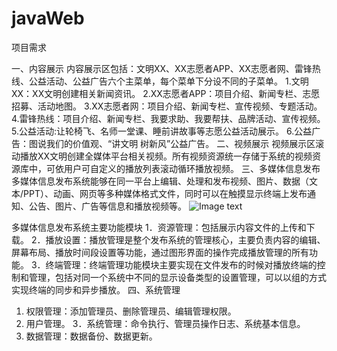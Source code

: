 # javaWeb
项目需求

一、内容展示
内容展示区包括：文明XX、XX志愿者APP、XX志愿者网、雷锋热线、公益活动、公益广告六个主菜单，每个菜单下分设不同的子菜单。
1.文明XX：XX文明创建相关新闻资讯。
2.XX志愿者APP：项目介绍、新闻专栏、志愿招募、活动地图。
3.XX志愿者网：项目介绍、新闻专栏、宣传视频、专题活动。
4.雷锋热线：项目介绍、新闻专栏、我要求助、我要帮扶、品牌活动、宣传视频。
5.公益活动:让轮椅飞、名师一堂课、睡前讲故事等志愿公益活动展示。
6.公益广告：图说我们的价值观、“讲文明 树新风”公益广告。
二、视频展示
视频展示区滚动播放XX文明创建全媒体平台相关视频。所有视频资源统一存储于系统的视频资源库中，可依用户可自定义的播放列表滚动循环播放视频。
三、多媒体信息发布
多媒体信息发布系统能够在同一平台上编辑、处理和发布视频、图片、数据（文本/PPT）、动画、网页等多种媒体格式文件，同时可以在触摸显示终端上发布通知、公告、图片、广告等信息和播放视频等。
 ![Image text](https://github.com/darren-phang/javaWeb/blob/master/src/structure.jpg)
 
多媒体信息发布系统主要功能模块
1．资源管理：包括展示内容文件的上传和下载。
2．播放设置：播放管理是整个发布系统的管理核心，主要负责内容的编辑、屏幕布局、播放时间段设置等功能，通过图形界面的操作完成播放管理的所有功能。
3．终端管理：终端管理功能模块主要实现在文件发布的时候对播放终端的控制和管理，包括对同一个系统中不同的显示设备类型的设置管理，可以以组的方式实现终端的同步和异步播放。
四、系统管理
1. 权限管理：添加管理员、删除管理员、编辑管理权限。
2. 用户管理。
3．系统管理：命令执行、管理员操作日志、系统基本信息。
4. 数据管理：数据备份、数据更新。

